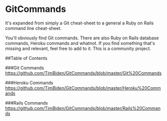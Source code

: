 # GitCommands
It's expanded from simply a Git cheat-sheet to a general a Ruby on Rails command line cheat-sheet.

You'll obviously find Git commands. There are also Ruby on Rails database commands, Heroku commands and whatnot. If you find something that's missing and relevant, feel free to add to it. This is a community project.

##Table of Contents

###Git Commands
https://github.com/TimBiden/GitCommands/blob/master/Git%20Commands

###Heroku Commands
https://github.com/TimBiden/GitCommands/blob/master/Heroku%20Commands

###Rails Commands
https://github.com/TimBiden/GitCommands/blob/master/Rails%20Commands
